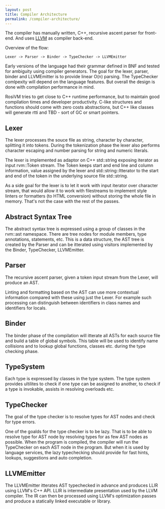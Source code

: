 ```yaml
---
layout: post
title: Compiler Architecture
permalink: /compiler-architecture/
---
```


The compiler has manually written, C++, recursive ascent parser for front-end. And uses [LLVM](https://llvm.org) as compiler back-end.

Overview of the flow:
```
Lexer -> Parser -> Binder -> TypeChecker -> LLVMEmitter
```

Early versions of the language had their grammar defined in BNF and tested for ambiguity using compiler generators. The goal for the lexer, parser, binder and LLVMEmitter is to provide linear O(n) parsing. The TypeChecker comlpexity will depend on the language features. But overall the design is done with compilation performance in mind.

RosiVM tries to get close to C++ runtime performance, but to maintain good compilation times and developer productivity. C-like structures and functions should come with zero costs abstractions, but C++ like classes will generate rtti and TBD - sort of GC or smart pointers.

## Lexer
The lexer processes the souce file as string, character by character, splitting it into tokens. During the tokenization phase the lexer also performs character escaping and number parsing for string and numeric literals.

The lexer is implemented as adaptor on C++ std::string exposing iterator as input rvm::Token stream. The Token keeps start and end line and column information, value assigned by the lexer and std::string::Itterator to the start and end of the token in the underlying source file std::string.

As a side goal for the lexer is to let it work with input iterator over character stream, that would allow it to work with filestreams to implement style linters or formatters (to HTML conversion) without storing the whole file in memory. That's not the case with the rest of the passes.

## Abstract Syntax Tree
The abstract syntax tree is expressed using a group of classes in the rvm::ast namespace. There are tree nodes for module members, type annotations, statements, etc. This is a data structure, the AST tree is created by the Parser and can be itterated using visitors implemented by the Binder, TypeChecker, LLVMEmitter.

## Parser
The recursive ascent parser, given a token input stream from the Lexer, will produce an AST.

Linting and formatting based on the AST can use more contextual information compared with these using just the Lexer. For example such processing can distinguish between identifiers in class names and identifiers for locals.

## Binder
The binder phase of the compilation will itterate all ASTs for each source file and build a table of global symbols. This table will be used to identify name collisions and to lookup global functions, classes etc. during the type checking phase.

## TypeSystem
Each type is expressed by classes in the type system. The type system provides ultilites to check if one type can be assigned to another, to check if a type is invokable, assists in resolving overloads etc.

## TypeChecker
The goal of the type checker is to resolve types for AST nodes and check for type errors.

One of the goalds for the type checker is to be lazy. That is to be able to resolve type for AST node by resolving types for as few AST nodes as possible. When the program is compiled, the compiler will run the TypeChecker on each AST node in the program. But when it is used by language services, the lazy typechecking should provide for fast hints, lookups, suggestions and auto completion.

## LLVMEmitter
The LLVMEmitter itterates AST typechecked in advance and produces LLIR using LLVM's C++ API. LLIR is intermediate presentation used by the LLVM compiler. The IR can then be processed using LLVM's optimization passes and produce a statically linked executable or library.

